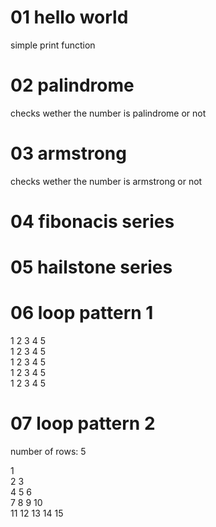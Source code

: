 # 01 hello world
simple print function

# 02 palindrome
checks wether the number is palindrome or not

# 03 armstrong
checks wether the number is armstrong or not

# 04 fibonacis series

# 05 hailstone series

# 06 loop pattern 1 
1	2	3	4	5	
1	2	3	4	5	
1	2	3	4	5	
1	2	3	4	5	
1	2	3	4	5	

# 07 loop pattern 2
number of rows: 5

1	
2	3	
4	5	6	
7	8	9	10	
11	12	13	14	15	
